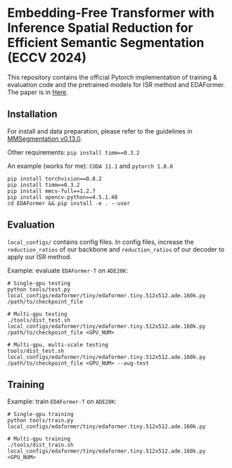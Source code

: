 # Embedding-Free Transformer with Inference Spatial Reduction for Efficient Semantic Segmentation (ECCV 2024)


This repository contains the official Pytorch implementation of training & evaluation code and the pretrained models for ISR method and EDAFormer. The paper is in [Here](https://arxiv.org/abs/2407.17261).


## Installation

For install and data preparation, please refer to the guidelines in [MMSegmentation v0.13.0](https://github.com/open-mmlab/mmsegmentation/tree/v0.13.0).

Other requirements:
```pip install timm==0.3.2```

An example (works for me): ```CUDA 11.1``` and  ```pytorch 1.8.0``` 

```
pip install torchvision==0.8.2
pip install timm==0.3.2
pip install mmcv-full==1.2.7
pip install opencv-python==4.5.1.48
cd EDAFormer && pip install -e . --user
```

## Evaluation
  
```local_configs/``` contains config files. In config files, increase the ```reduction_ratios``` of our backbone and ```reduction_ratios``` of our decoder to apply our ISR method. 

Example: evaluate ```EDAFormer-T``` on ```ADE20K```:

```
# Single-gpu testing
python tools/test.py local_configs/edaformer/tiny/edaformer.tiny.512x512.ade.160k.py /path/to/checkpoint_file

# Multi-gpu testing
./tools/dist_test.sh local_configs/edaformer/tiny/edaformer.tiny.512x512.ade.160k.py /path/to/checkpoint_file <GPU_NUM>

# Multi-gpu, multi-scale testing
tools/dist_test.sh local_configs/edaformer/tiny/edaformer.tiny.512x512.ade.160k.py /path/to/checkpoint_file <GPU_NUM> --aug-test
```

## Training

Example: train ```EDAFormer-T``` on ```ADE20K```:

```
# Single-gpu training
python tools/train.py local_configs/edaformer/tiny/edaformer.tiny.512x512.ade.160k.py 

# Multi-gpu training
./tools/dist_train.sh local_configs/edaformer/tiny/edaformer.tiny.512x512.ade.160k.py <GPU_NUM>
```
